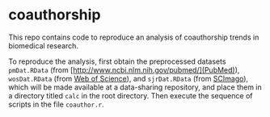 # coauthorship

This repo contains code to reproduce an analysis of coauthorship trends in biomedical research.

To reproduce the analysis, first obtain the preprocessed datasets `pmDat.RData` (from [http://www.ncbi.nlm.nih.gov/pubmed/](PubMed)), `wosDat.RData` (from [Web of Science](https://jcr.incites.thomsonreuters.com/)), and `sjrDat.RData` (from [SCImago](http://www.scimagojr.com/journalrank.php)), which will be made available at a data-sharing repository, and place them in a directory titled `calc` in the root directory. Then execute the sequence of scripts in the file `coauthor.r`.
